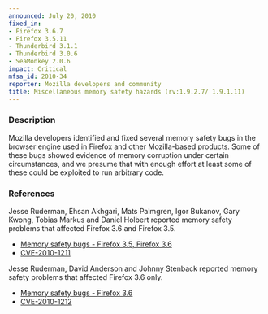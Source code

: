 ```yaml
---
announced: July 20, 2010
fixed_in:
- Firefox 3.6.7
- Firefox 3.5.11
- Thunderbird 3.1.1
- Thunderbird 3.0.6
- SeaMonkey 2.0.6
impact: Critical
mfsa_id: 2010-34
reporter: Mozilla developers and community
title: Miscellaneous memory safety hazards (rv:1.9.2.7/ 1.9.1.11)
---
```


<h3>Description</h3>

<p>Mozilla developers identified and fixed several memory safety bugs
in the browser engine used in Firefox and other Mozilla-based
products. Some of these bugs showed evidence of memory corruption
under certain circumstances, and we presume that with enough effort at
least some of these could be exploited to run arbitrary code.</p>

<h3>References</h3>

<p>Jesse Ruderman, Ehsan Akhgari, Mats Palmgren, Igor Bukanov, Gary
Kwong, Tobias Markus and Daniel Holbert reported memory safety
problems that affected Firefox 3.6 and Firefox 3.5.</p>
<ul>
  <li><a href="https://bugzilla.mozilla.org/buglist.cgi?bug_id=567059,561539,570657,564705,559241,566136,535926,529087,574750,507775,528644">Memory safety bugs - Firefox 3.5, Firefox 3.6</a></li>
  <li><a class="ex-ref" href="http://cve.mitre.org/cgi-bin/cvename.cgi?name=CVE-2010-1211">CVE-2010-1211</a></li>
</ul>

<p>Jesse Ruderman, David Anderson and Johnny Stenback reported memory
safety problems that affected Firefox 3.6 only.</p>
<ul>
  <li><a href="https://bugzilla.mozilla.org/buglist.cgi?bug_id=568855,530955,558618">Memory safety bugs - Firefox 3.6</a></li>
  <li><a class="ex-ref" href="http://cve.mitre.org/cgi-bin/cvename.cgi?name=CVE-2010-1212">CVE-2010-1212</a></li>
</ul>




